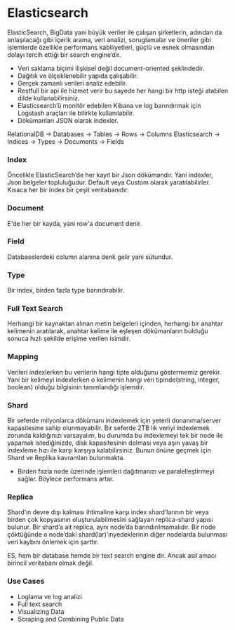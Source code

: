 # Elasticsearch

ElasticSearch, BigData yani büyük veriler ile çalışan şirketlerin, adından da anlaşılacağı gibi içerik arama, veri analizi, soruglamalar ve öneriler gibi işlemlerde özellikle performans kabiliyetleri, güçlü ve esnek olmasından dolayı tercih ettiği bir search engine’dir. 


* Veri saklama biçimi ilişkisel değil document-oriented şeklindedir.
* Dağıtık ve ölçeklenebilir yapıda çalışabilir.
* Gerçek zamanlı verileri analiz edebilir.
* Restfull bir api ile hizmet verir bu sayede her hangi bir http isteği atabilen dilde kullanabilirsiniz.
* Elasticsearch’ü monitör edebilen Kibana ve log barındırmak için Logstash araçları ile bilirkte kullanılabilir.
* Dökümanları JSON olarak indexler.

RelationalDB  -> Databases -> Tables -> Rows      -> Columns
Elasticsearch -> Indices   -> Types  -> Documents -> Fields


### Index

Öncelikle ElasticSearch’de her kayıt bir Json dökümandır. Yani indexler, Json belgeler topluluğudur. Default veya Custom olarak yaratılabilirler. Kısaca her bir index bir çeşit veritabanıdır.

### Document

E'de her bir kayda, yani row'a document denir.

### Field

Databaselerdeki column alanına denk gelir yani sütundur.

### Type

Bir index, birden fazla type barındırabilir.

### Full Text Search

Herhangi bir kaynaktan alınan metin belgeleri içinden, herhangi bir anahtar kelimenin aratılarak, anahtar kelime ile eşleşen dökümanların bulduğu  sonuca hızlı şekilde erişime verilen isimdir. 

### Mapping

Verileri indexlerken bu verilerin hangi tipte olduğunu göstermemiz gerekir. Yani bir kelimeyi indexlerken o kelimenin hangi veri tipinde(string, integer, boolean) olduğu bilgisinin tanımlandığı işlemdir.

### Shard

Bir seferde milyonlarca dökümanı indexlemek için yeterli donanıma/server kapasitesine sahip olunmayabilir. Bir seferde 2TB lık veriyi indexlemek zorunda kaldığınızı varsayalım, bu durumda bu indexlemeyi tek bir node ile yapamak istediğinizde, disk kapasitesinin dolması veya aşırı yavaş bir indexleme hızı ile karşı karşıya kalabilirsiniz. Bunun önüne geçmek için Shard ve Replika kavramları bulunmakta.

* Birden fazla node üzerinde işlemleri dağıtmanızı ve paralelleştirmeyi sağlar. Böylece performans artar.


### Replica

Shard’ın devre dışı kalması ihtimaline karşı index shard’larının bir veya birden çok kopyasının oluşturulabilmesini sağlayan replica-shard yapısı bulunur.
Bir shard’a ait replica, aynı node’da barındırılmamalıdır. Bir node çöktüğünde o node’daki shard(lar)’ınyedeklerinin diğer nodelarda bulunması veri kaybını önlemek için şarttır.



ES, hem bir database hemde bir text search engine dir. Ancak asıl amacı birincil veritabanı olmak değil.

### Use Cases

* Loglama ve log analizi
* Full text search
* Visualizing Data
* Scraping and Combining Public Data